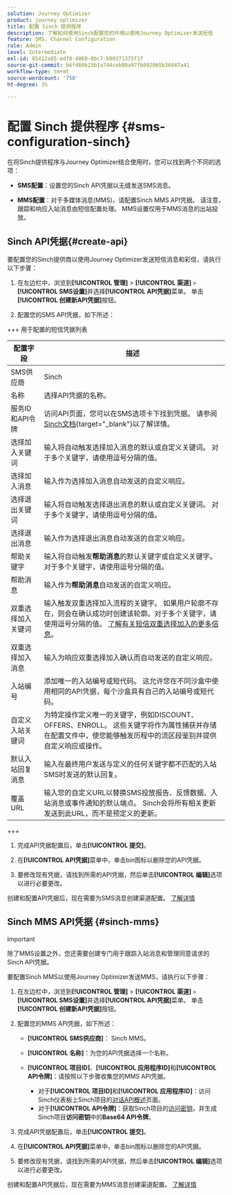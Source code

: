 ```yaml
---
solution: Journey Optimizer
product: journey optimizer
title: 配置 Sinch 提供程序
description: 了解如何使用Sinch配置您的环境以使用Journey Optimizer发送短信
feature: SMS, Channel Configuration
role: Admin
level: Intermediate
exl-id: 85412a85-edf0-4069-8bc7-b80371375f1f
source-git-commit: b6fd60b23b1a744ceb80a97fb092065b36847a41
workflow-type: tm+mt
source-wordcount: '750'
ht-degree: 3%

---
```


# 配置 Sinch 提供程序 {#sms-configuration-sinch}

在将Sinch提供程序与Journey Optimizer结合使用时，您可以找到两个不同的选项：

* **SMS配置**：设置您的Sinch API凭据以无缝发送SMS消息。

* **MMS配置**：对于多媒体消息(MMS)，请配置Sinch MMS API凭据。 请注意，跟踪和响应入站消息由短信配置处理。 MMS设置仅用于MMS消息的出站投放。

## Sinch API凭据{#create-api}

要配置您的Sinch提供商以使用Journey Optimizer发送短信消息和彩信，请执行以下步骤：

1. 在左边栏中，浏览到&#x200B;**[!UICONTROL 管理]** > **[!UICONTROL 渠道]** `>` **[!UICONTROL SMS设置]**&#x200B;并选择&#x200B;**[!UICONTROL API凭据]**&#x200B;菜单。 单击&#x200B;**[!UICONTROL 创建新API凭据]**&#x200B;按钮。

1. 配置您的SMS API凭据，如下所述：

+++ 用于配置的短信凭据列表

   | 配置字段 | 描述 |
   |---|---|    
   | SMS供应商 | Sinch |
   | 名称 | 选择API凭据的名称。 |
   | 服务ID和API令牌 | 访问API页面，您可以在SMS选项卡下找到凭据。 请参阅[Sinch文档](https://developers.sinch.com/docs/sms/getting-started/){target="_blank"}以了解详情。 |
   | 选择加入关键词 | 输入将自动触发选择加入消息的默认或自定义关键词。 对于多个关键字，请使用逗号分隔的值。 |
   | 选择加入消息 | 输入作为选择加入消息自动发送的自定义响应。 |
   | 选择退出关键词 | 输入将自动触发选择退出消息的默认或自定义关键词。 对于多个关键字，请使用逗号分隔的值。 |
   | 选择退出消息 | 输入作为选择退出消息自动发送的自定义响应。 |
   | 帮助关键字 | 输入将自动触发&#x200B;**帮助消息**&#x200B;的默认关键字或自定义关键字。 对于多个关键字，请使用逗号分隔的值。 |
   | 帮助消息 | 输入作为&#x200B;**帮助消息**&#x200B;自动发送的自定义响应。 |
   | 双重选择加入关键词 | 输入触发双重选择加入流程的关键字。 如果用户轮廓不存在，则会在确认成功时创建该轮廓。对于多个关键字，请使用逗号分隔的值。 [了解有关短信双重选择加入的更多信息](https://video.tv.adobe.com/v/3427129/?learn=on)。 |
   | 双重选择加入消息 | 输入为响应双重选择加入确认而自动发送的自定义响应。 |
   | 入站编号 | 添加唯一的入站编号或短代码。 这允许您在不同沙盒中使用相同的API凭据，每个沙盒具有自己的入站编号或短代码。 |
   | 自定义入站关键词 | 为特定操作定义唯一的关键字，例如DISCOUNT、OFFERS、ENROLL。 这些关键字将作为属性捕获并存储在配置文件中，使您能够触发历程中的流区段鉴别并提供自定义响应或操作。 |
   | 默认入站回复消息 | 输入在最终用户发送与定义的任何关键字都不匹配的入站SMS时发送的默认回复。 |
   | 覆盖URL | 输入您的自定义URL以替换SMS投放报告、反馈数据、入站消息或事件通知的默认端点。 Sinch会将所有相关更新发送到此URL，而不是预定义的更新。 |

+++

1. 完成API凭据配置后，单击&#x200B;**[!UICONTROL 提交]**。

1. 在&#x200B;**[!UICONTROL API凭据]**&#x200B;菜单中，单击bin图标以删除您的API凭据。

1. 要修改现有凭据，请找到所需的API凭据，然后单击&#x200B;**[!UICONTROL 编辑]**&#x200B;选项以进行必要更改。

创建和配置API凭据后，现在需要为SMS消息创建渠道配置。 [了解详情](sms-configuration-surface.md)

## Sinch MMS API凭据 {#sinch-mms}

>[!IMPORTANT]
>
> 除了MMS设置之外，您还需要创建专门用于跟踪入站消息和管理同意请求的Sinch API凭据。

要配置Sinch MMS以使用Journey Optimizer发送MMS，请执行以下步骤：

1. 在左边栏中，浏览到&#x200B;**[!UICONTROL 管理]** > **[!UICONTROL 渠道]** `>` **[!UICONTROL SMS设置]**&#x200B;并选择&#x200B;**[!UICONTROL API凭据]**&#x200B;菜单。 单击&#x200B;**[!UICONTROL 创建新API凭据]**&#x200B;按钮。

1. 配置您的MMS API凭据，如下所述：

   * **[!UICONTROL SMS供应商]**： Sinch MMS。

   * **[!UICONTROL 名称]**：为您的API凭据选择一个名称。

   * **[!UICONTROL 项目ID]**、**[!UICONTROL 应用程序ID]**&#x200B;和&#x200B;**[!UICONTROL API令牌]**：请按照以下步骤收集您的MMS API凭据。

      * 对于&#x200B;**[!UICONTROL 项目ID]**&#x200B;和&#x200B;**[!UICONTROL 应用程序ID]**：访问Sinch仪表板上Sinch项目的[对话API概述](https://dashboard.sinch.com/convapi/overview)页面。
      * 对于&#x200B;**[!UICONTROL API令牌]**：获取Sinch项目的[访问密钥](https://community.sinch.com/t5/Customer-Dashboard/Sinch-Access-Keys/ta-p/12638)，并生成Sinch项目&#x200B;**访问密钥**&#x200B;中的&#x200B;**Base64 API令牌**。

1. 完成API凭据配置后，单击&#x200B;**[!UICONTROL 提交]**。

1. 在&#x200B;**[!UICONTROL API凭据]**&#x200B;菜单中，单击bin图标以删除您的API凭据。

1. 要修改现有凭据，请找到所需的API凭据，然后单击&#x200B;**[!UICONTROL 编辑]**&#x200B;选项以进行必要更改。

创建和配置API凭据后，现在需要为MMS消息创建渠道配置。 [了解详情](sms-configuration-surface.md)
